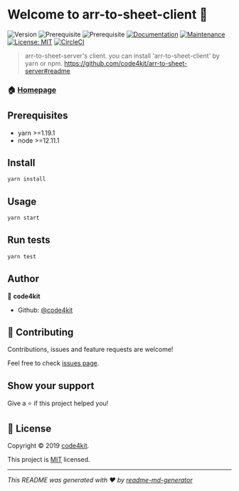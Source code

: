 # Welcome to arr-to-sheet-client 👋
![Version](https://img.shields.io/badge/version-1.0.0-blue.svg?cacheSeconds=2592000)
![Prerequisite](https://img.shields.io/badge/yarn-%3E%3D1.19.1-blue.svg)
![Prerequisite](https://img.shields.io/badge/node-%3E%3D12.11.1-blue.svg)
[![Documentation](https://img.shields.io/badge/documentation-yes-brightgreen.svg)](https://github.com/code4kit/arr-to-sheet-client#readme)
[![Maintenance](https://img.shields.io/badge/Maintained%3F-yes-green.svg)](https://github.com/code4kit/arr-to-sheet-client/graphs/commit-activity)
[![License: MIT](https://img.shields.io/github/license/code4kit/arr-to-sheet-client)](https://github.com/code4kit/arr-to-sheet-client/blob/master/LICENSE)
[![CircleCI](https://circleci.com/gh/code4kit/arr-2-sheet-client.svg?style=svg)](https://circleci.com/gh/code4kit/arr-2-sheet-client)

> arr-to-sheet-server's client. you can install 'arr-to-sheet-client' by yarn or npm. https://github.com/code4kit/arr-to-sheet-server#readme

### 🏠 [Homepage](https://github.com/code4kit/arr-to-sheet-client#readme)

## Prerequisites

- yarn >=1.19.1
- node >=12.11.1

## Install

```sh
yarn install
```

## Usage

```sh
yarn start
```

## Run tests

```sh
yarn test
```

## Author

👤 **code4kit**

* Github: [@code4kit](https://github.com/code4kit)

## 🤝 Contributing

Contributions, issues and feature requests are welcome!

Feel free to check [issues page](https://github.com/code4kit/arr-to-sheet-client/issues).

## Show your support

Give a ⭐️ if this project helped you!


## 📝 License

Copyright © 2019 [code4kit](https://github.com/code4kit).

This project is [MIT](https://github.com/code4kit/arr-to-sheet-client/blob/master/LICENSE) licensed.

***
_This README was generated with ❤️ by [readme-md-generator](https://github.com/kefranabg/readme-md-generator)_
